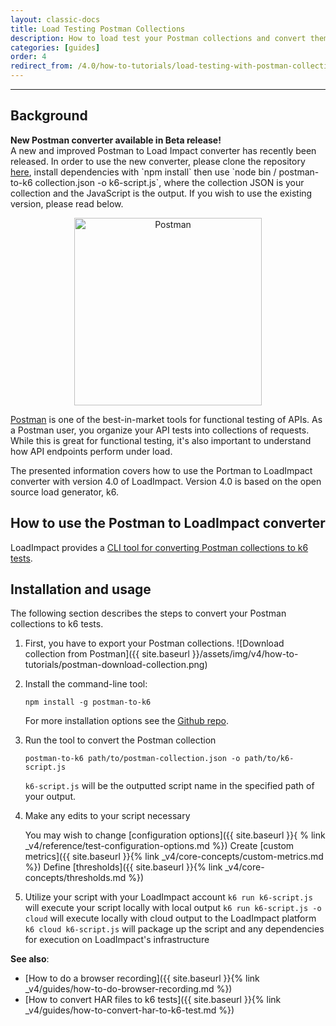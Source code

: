 ```yaml
---
layout: classic-docs
title: Load Testing Postman Collections
description: How to load test your Postman collections and convert them to k6 test scripts to use in LoadImpact
categories: [guides]
order: 4
redirect_from: /4.0/how-to-tutorials/load-testing-with-postman-collections/
---
```


***

## Background

<div class="callout callout-warning" role="alert">
  <b>New Postman converter available in Beta release!</b><br>
  A new and improved Postman to Load Impact converter has recently been released.
  In order to use the new converter, please clone the repository <a href="https://github.com/bookmoons/postman-to-k6/tree/bookmoons/improve">here</a>, install dependencies with `npm install` then use `node bin / postman-to-k6 collection.json -o k6-script.js`, where the collection JSON is your collection and the JavaScript is the output.  If you wish to use the existing version, please read below.
</div>



<p style="text-align: center;"><img src="{{ site.baseurl }}/assets/img/v4/how-to-tutorials/postman-logo.png" alt="Postman" width="300"/></p>

[Postman](https://getpostman.com/) is one of the best-in-market tools for functional testing of APIs. As a Postman user, you organize your API tests into collections of requests. While this is great for functional testing, it's also important to understand how API endpoints perform under load.

The presented information covers how to use the Portman to LoadImpact converter with version 4.0 of LoadImpact. Version 4.0 is based on the open source load generator, k6.

## How to use the Postman to LoadImpact converter

LoadImpact provides a [CLI tool for converting Postman collections to k6 tests](https://github.com/loadimpact/postman-to-k6).

## Installation and usage

The following section describes the steps to convert your Postman collections to k6 tests.

1. First, you have to export your Postman collections.
    ![Download collection from Postman]({{ site.baseurl }}/assets/img/v4/how-to-tutorials/postman-download-collection.png)

2. Install the command-line tool:

    `npm install -g postman-to-k6`

    For more installation options see the [Github repo](https://github.com/loadimpact/postman-to-k6).

3. Run the tool to convert the Postman collection

    `postman-to-k6 path/to/postman-collection.json -o path/to/k6-script.js`

    `k6-script.js` will be the outputted script name in the specified path of your output.
4. Make any edits to your script necessary

    You may wish to change [configuration options]({{ site.baseurl }}{ % link _v4/reference/test-configuration-options.md %})
    Create [custom metrics]({{ site.baseurl }}{% link _v4/core-concepts/custom-metrics.md %})
    Define [thresholds]({{ site.baseurl }}{% link _v4/core-concepts/thresholds.md %})

5. Utilize your script with your LoadImpact account
    `k6 run k6-script.js` will execute your script locally with local output
    `k6 run k6-script.js -o cloud` will execute locally with cloud output to the LoadImpact platform
    `k6 cloud k6-script.js` will package up the script and any dependencies for execution on LoadImpact's infrastructure

**See also**:
- [How to do a browser recording]({{ site.baseurl }}{% link _v4/guides/how-to-do-browser-recording.md %})
- [How to convert HAR files to k6 tests]({{ site.baseurl }}{% link _v4/guides/how-to-convert-har-to-k6-test.md %})
<!--stackedit_data:
eyJoaXN0b3J5IjpbLTg0MTkwMDkzMV19
-->
